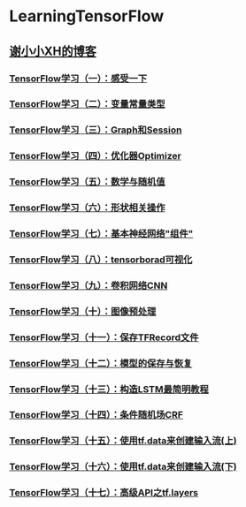 # LearningTensorFlow

## [谢小小XH的博客](http://blog.csdn.net/xierhacker/article/category/6511974)

### [**TensorFlow学习（一）：感受一下**](http://blog.csdn.net/xierhacker/article/details/53102355)

### [**TensorFlow学习（二）：变量常量类型**](http://blog.csdn.net/xierhacker/article/details/53103979)

### [TensorFlow学习（三）：Graph和Session](http://blog.csdn.net/xierhacker/article/details/53860379)

### [TensorFlow学习（四）：优化器Optimizer](http://blog.csdn.net/xierhacker/article/details/53174558)

### [TensorFlow学习（五）：数学与随机值](http://blog.csdn.net/xierhacker/article/details/53462070)

### [TensorFlow学习（六）：形状相关操作](http://blog.csdn.net/xierhacker/article/details/53462072)

### [TensorFlow学习（七）：基本神经网络"组件"](http://blog.csdn.net/xierhacker/article/details/53174579)

### [TensorFlow学习（八）：tensorborad可视化](http://blog.csdn.net/xierhacker/article/details/53697515)

### [TensorFlow学习（九）：卷积网络CNN](http://blog.csdn.net/xierhacker/article/details/53174594)

### [TensorFlow学习（十）：图像预处理](http://blog.csdn.net/xierhacker/article/details/72385422)

### [TensorFlow学习（十一）：保存TFRecord文件](http://blog.csdn.net/xierhacker/article/details/72357651)

### [TensorFlow学习（十二）：模型的保存与恢复](http://blog.csdn.net/xierhacker/article/details/58637829)

### [TensorFlow学习（十三）：构造LSTM最简明教程](http://blog.csdn.net/xierhacker/article/details/78772560)

### [TensorFlow学习（十四）：条件随机场CRF](https://blog.csdn.net/xierhacker/article/details/78923758)

### [TensorFlow学习（十五）：使用tf.data来创建输入流(上)](https://blog.csdn.net/xierhacker/article/details/79002902)

### [TensorFlow学习（十六）：使用tf.data来创建输入流(下)](https://blog.csdn.net/xierhacker/article/details/79698165)

### [TensorFlow学习（十七）：高级API之tf.layers](https://blog.csdn.net/xierhacker/article/details/82747919)
